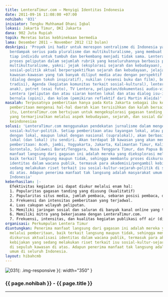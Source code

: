 ```yaml
---
title: LenteraTimur.com – Menyigi Identitas Indonesia
date: 2011-09-16 11:08:00 +07:00
nohibah: '031'
inisiator: Tengku Muhhamad Dhani Iqbal
lokasi: Jakarta Timur, DKI Jakarta
dana: 902 Juta Rupiah
topik: Meretas batas kebhinekaan bermedia
lama: Desember 2011 – November 2012 (12 bulan)
deskripsi: 'Proyek ini hadir untuk merespon sentralisme di Indonesia yang dianggap
  berdampak serius pada pluralisme dan multikulturalisme, yang membuat hak dan peluang
  tiap individu untuk tumbuh dan berkembang menjadi tidak sama. LenteraTimur.com membagi
  proses peliputan dalam sejumlah rubrik yang keseluruhannya berbasis pluralisme dan
  multikulturalisme, yakni: jejak (eksplorasi sejarah dan kebudayaan), kasatmata (fenomena
  sosial-politik aktual berperspektifkan sejarah dan kebudayaan, jelajah (eksplorasi
  kawasan-kawasan yang tak banyak diliput media atau dengan perspektif lokal), eksklusif
  (dialog dengan tokoh inspiratif), nukilan (resensi buku dan film), boga (kuliner
  tradisi), Agenda (kegiatan komunitas terkait sosial-kultural), lentera Anak (perspektif
  anak), potret (esai foto), TV Lentera, peliputan/dokumentasi audio-visual), Radio
  Lentera (peliputan dan atau siaran konten lokal dan atau dialog isu-isu aktual),
  bernala (opini), dan kolom (pemikiran reflektif dari Martin Aleida)'
masalah: Terpusatnya pemberitaan hanya pada Kota Jakarta sebagai ibu kota, sedangkan
  pemberitaan mengenai hal-hal daerah kian tersisihkan dan kalah bersaing. Oleh karena
  itu, LenteraTimur.com bertujuan untuk mengeksplorasi gagasan tanding dari mereka
  yang termarjinalkan melalui aspek kebudayaan, sejarah, dan sosial dalam membaca
  keindonesiaa
solusi: 'LenteraTimur.com menggunakan pendekatan jurnalisme dalam mengeksplorasi isu-isu
  sosial-kultur-politik. Setiap pemberitaan atau tayangan lokal, atau perjumpaan lokal
  dengan lokal, maupun lokal dengan nasional (supralokal), akan berbasiskan perspektif
  lokal (dan lokal) itu sendiri. Akan terdapat 10 kawasan yang akan menjadi sumber
  pemberitaan: Aceh, jambi, Yogyakarta, Jakarta, Kalimantan Timur, Kalimantan Barat,
  Gorontalo, Sulawesi Barat/Tenggara, Nusa Tenggara Timur, dan Papua Barat. Penerima
  manfaat langsung dari gagasan ini adalah mereka yang dieksplorasi melalui pemberitaan,
  baik terkait langsung maupun tidak, sehingga membantu proses diskursus aktualisasi
  identitas dalam wacana publik, termasuk para akademisi/pengambil kebijakan yang
  sedang melakukan riset terkait isu sosial-kultur-sejarah-politik di sepuluh kawasan
  di atas. Adapun penerima manfaat tak langsung adalah masyarakat umum di seluruh
  Indonesia'
keberhasilan: |-
  Efektivitas kegiatan ini dapat diukur melalui enam hal:
  1. Popularitas gagasan tanding yang diusung (kualitatif)
  2. Popularitas situs media, jumlah pembaca, sebaran posisi pembaca, dan respon masyarakat yang dapat dipantau melalui situs pengukur www.alexa.com, Cpanel, dan Google Analytics.
  3. Frekuensi dan intensitas pemberitaan yang terjadwal.
  4. Luas cakupan wilayah peliputan.
  5. Memiliki jaringan sosial dan saluran di banyak kanal online yang terhubung dengan LenteraTimur.com.
  6. Memiliki mitra yang bekerjasama dengan LenteraTimur.com.
  7. Frekuensi, intensitas, dan kualitas kegiatan publikasi off air (dialog, seminar, dll)
organisasi: Perkumpulan Lentera Timur
diuntungkan: Penerima manfaat langsung dari gagasan ini adalah mereka yang dieksplorasi
  melalui pemberitaan, baik terkait langsung maupun tidak, sehingga membantu proses
  diskursus aktualisasi identitas dalam wacana publik, termasuk para akademisi/pengambil
  kebijakan yang sedang melakukan riset terkait isu sosial-kultur-sejarah-politik
  di sepuluh kawasan di atas. Adapun penerima manfaat tak langsung adalah masyarakat
  umum di seluruh Indonesia.
layout: hibahcmb
---
```


![031](/static/img/hibahcmb/031.png){: .img-responsive }{: width="350" }

### {{ page.nohibah }} - {{ page.title }}

---
